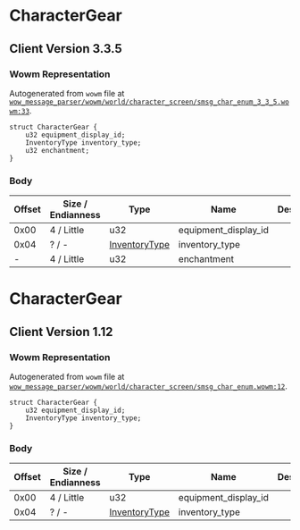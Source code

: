 # CharacterGear

## Client Version 3.3.5

### Wowm Representation

Autogenerated from `wowm` file at [`wow_message_parser/wowm/world/character_screen/smsg_char_enum_3_3_5.wowm:33`](https://github.com/gtker/wow_messages/tree/main/wow_message_parser/wowm/world/character_screen/smsg_char_enum_3_3_5.wowm#L33).
```rust,ignore
struct CharacterGear {
    u32 equipment_display_id;
    InventoryType inventory_type;
    u32 enchantment;
}
```
### Body

| Offset | Size / Endianness | Type | Name | Description | Comment |
| ------ | ----------------- | ---- | ---- | ----------- | ------- |
| 0x00 | 4 / Little | u32 | equipment_display_id |  |  |
| 0x04 | ? / - | [InventoryType](inventorytype.md) | inventory_type |  |  |
| - | 4 / Little | u32 | enchantment |  |  |

# CharacterGear

## Client Version 1.12

### Wowm Representation

Autogenerated from `wowm` file at [`wow_message_parser/wowm/world/character_screen/smsg_char_enum.wowm:12`](https://github.com/gtker/wow_messages/tree/main/wow_message_parser/wowm/world/character_screen/smsg_char_enum.wowm#L12).
```rust,ignore
struct CharacterGear {
    u32 equipment_display_id;
    InventoryType inventory_type;
}
```
### Body

| Offset | Size / Endianness | Type | Name | Description | Comment |
| ------ | ----------------- | ---- | ---- | ----------- | ------- |
| 0x00 | 4 / Little | u32 | equipment_display_id |  |  |
| 0x04 | ? / - | [InventoryType](inventorytype.md) | inventory_type |  |  |

